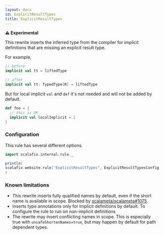 ```yaml
---
layout: docs
id: ExplicitResultTypes
title: ExplicitResultTypes
---
```


**⚠️ Experimental**

This rewrite inserts the inferred type from the compiler for implicit
definitions that are missing an explicit result type.

For example,

```scala
// before
implicit val tt = liftedType

// after
implicit val tt: TypedType[R] = liftedType
```

But for local implicit `val` and `def` it's not needed and will not be added by
default.

```scala
def foo = {
  // this is OK
  implicit val localImplicit = 2
}
```

### Configuration

This rule has several different options.

```scala mdoc:passthrough
import scalafix.internal.rule._
```

```scala mdoc:passthrough
println(
scalafix.website.rule("ExplicitResultTypes", ExplicitResultTypesConfig.default)
)
```

### Known limitations

- This rewrite inserts fully qualified names by default, even if the short name
  is available in scope. Blocked by
  [scalameta/scalameta#1075](https://github.com/scalameta/scalameta/issues/1075).
- Inserts type annotations only for implicit definitions by default. To
  configure the rule to run on non-implicit definitions
- The rewrite may insert conflicting names in scope. This is especially true
  with `unsafeShortenNames=true`, but may happen by default for path dependent
  types.
